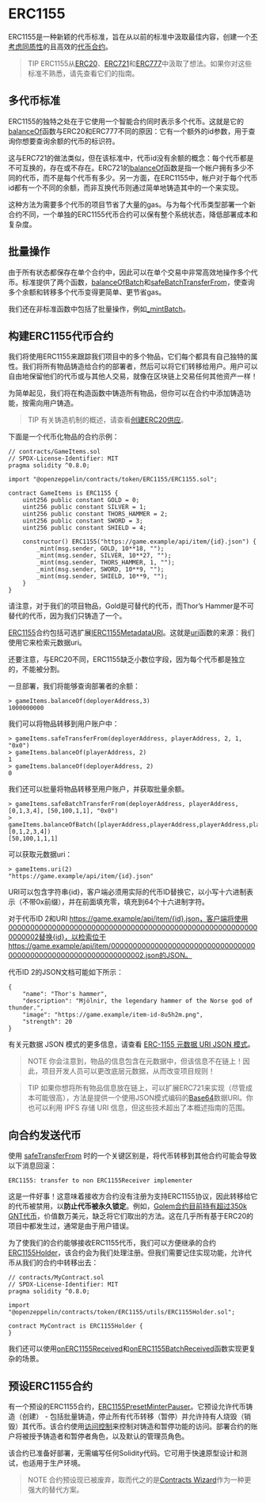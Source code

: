 # ERC1155
ERC1155是一种新颖的代币标准，旨在从以前的标准中汲取最佳内容，创建一个[不考虑同质性](./Tokens.md#不同类型的代币)的且高效的[代币合约](./Tokens.md#但首先让我们先了解一下代币合约的基础知识)。

> TIP
ERC1155从[ERC20](./ERC20/ERC20.md)、[ERC721](./ERC721.md)和[ERC777](./ERC777.md)中汲取了想法。如果你对这些标准不熟悉，请先查看它们的指南。

## 多代币标准
ERC1155的独特之处在于它使用一个智能合约同时表示多个代币。这就是它的[balanceOf](../API/ERC1155.md#balanceofaddress-account-uint256-id-→-uint256)函数与ERC20和ERC777不同的原因：它有一个额外的id参数，用于查询你想要查询余额的代币的标识符。

这与ERC721的做法类似，但在该标准中，代币id没有余额的概念：每个代币都是不可互换的，存在或不存在。ERC721的[balanceOf](../API/ERC721.md#balanceofaddress-owner-→-uint256-balance)函数是指一个帐户拥有多少不同的代币，而不是每个代币有多少。另一方面，在ERC1155中，帐户对于每个代币id都有一个不同的余额，而非互换代币则通过简单地铸造其中的一个来实现。

这种方法为需要多个代币的项目节省了大量的gas。与为每个代币类型部署一个新合约不同，一个单独的ERC1155代币合约可以保有整个系统状态，降低部署成本和复杂度。

## 批量操作
由于所有状态都保存在单个合约中，因此可以在单个交易中非常高效地操作多个代币。标准提供了两个函数，[balanceOfBatch](../API/ERC1155.md#balanceofbatchaddress-accounts-uint256-ids-→-uint256)和[safeBatchTransferFrom](../API/ERC1155.md#safebatchtransferfromaddress-from-address-to-uint256-ids-uint256-amounts-bytes-data)，使查询多个余额和转移多个代币变得更简单、更节省gas。

我们还在非标准函数中包括了批量操作，例如[_mintBatch](../API/ERC1155.md#_mintbatchaddress-to-uint256-ids-uint256-amounts-bytes-data)。

## 构建ERC1155代币合约
我们将使用ERC1155来跟踪我们项目中的多个物品，它们每个都具有自己独特的属性。我们将所有物品铸造给合约的部署者，然后可以将它们转移给用户。用户可以自由地保留他们的代币或与其他人交易，就像在区块链上交易任何其他资产一样！

为简单起见，我们将在构造函数中铸造所有物品，但你可以在合约中添加铸造功能，按需向用户铸造。

> TIP
有关铸造机制的概述，请查看[创建ERC20供应](./ERC20/ERC20.md)。

下面是一个代币化物品的合约示例：
```
// contracts/GameItems.sol
// SPDX-License-Identifier: MIT
pragma solidity ^0.8.0;

import "@openzeppelin/contracts/token/ERC1155/ERC1155.sol";

contract GameItems is ERC1155 {
    uint256 public constant GOLD = 0;
    uint256 public constant SILVER = 1;
    uint256 public constant THORS_HAMMER = 2;
    uint256 public constant SWORD = 3;
    uint256 public constant SHIELD = 4;

    constructor() ERC1155("https://game.example/api/item/{id}.json") {
        _mint(msg.sender, GOLD, 10**18, "");
        _mint(msg.sender, SILVER, 10**27, "");
        _mint(msg.sender, THORS_HAMMER, 1, "");
        _mint(msg.sender, SWORD, 10**9, "");
        _mint(msg.sender, SHIELD, 10**9, "");
    }
}
```

请注意，对于我们的项目物品，Gold是可替代的代币，而Thor’s Hammer是不可替代的代币，因为我们只铸造了一个。

[ERC1155](../API/ERC1155.md#erc1155)合约包括可选扩展[IERC1155MetadataURI](../API/ERC1155.md#ierc1155metadatauri)。这就是[uri](../API/ERC1155.md#uriuint256-id-→-string)函数的来源：我们使用它来检索元数据uri。

还要注意，与ERC20不同，ERC1155缺乏小数位字段，因为每个代币都是独立的，不能被分割。

一旦部署，我们将能够查询部署者的余额：
```
> gameItems.balanceOf(deployerAddress,3)
1000000000
```

我们可以将物品转移到用户账户中：
```
> gameItems.safeTransferFrom(deployerAddress, playerAddress, 2, 1, "0x0")
> gameItems.balanceOf(playerAddress, 2)
1
> gameItems.balanceOf(deployerAddress, 2)
0
```

我们还可以批量将物品转移至用户账户，并获取批量余额。
```
> gameItems.safeBatchTransferFrom(deployerAddress, playerAddress, [0,1,3,4], [50,100,1,1], "0x0")
> gameItems.balanceOfBatch([playerAddress,playerAddress,playerAddress,playerAddress,playerAddress], [0,1,2,3,4])
[50,100,1,1,1]
```

可以获取元数据uri：
```
> gameItems.uri(2)
"https://game.example/api/item/{id}.json"
```

URI可以包含字符串{id}，客户端必须用实际的代币ID替换它，以小写十六进制表示（不带0x前缀），并在前面填充零，填充到64个十六进制字符。

对于代币ID 2和URI https://game.example/api/item/{id}.json，客户端将使用0000000000000000000000000000000000000000000000000000000000000002替换{id}，以检索位于https://game.example/api/item/0000000000000000000000000000000000000000000000000000000000000002.json的JSON。

代币ID 2的JSON文档可能如下所示：
```
{
    "name": "Thor's hammer",
    "description": "Mjölnir, the legendary hammer of the Norse god of thunder.",
    "image": "https://game.example/item-id-8u5h2m.png",
    "strength": 20
}
```

有关元数据 JSON 模式的更多信息，请查看 [ERC-1155 元数据 URI JSON 模式](https://github.com/ethereum/EIPs/blob/master/EIPS/eip-1155.md#erc-1155-metadata-uri-json-schema)。

> NOTE
你会注意到，物品的信息包含在元数据中，但该信息不在链上！因此，项目开发人员可以更改底层元数据，从而改变项目规则！

> TIP
如果你想将所有物品信息放在链上，可以扩展ERC721来实现（尽管成本可能很高），方法是提供一个使用JSON模式编码的[Base64](../Utilities.md#base64)数据URI。你也可以利用 IPFS 存储 URI 信息，但这些技术超出了本概述指南的范围。

## 向合约发送代币
使用 [safeTransferFrom](../API/ERC1155.md#safetransferfromaddress-from-address-to-uint256-id-uint256-amount-bytes-data) 时的一个关键区别是，将代币转移到其他合约可能会导致以下消息回滚：
```
ERC1155: transfer to non ERC1155Receiver implementer
```

这是一件好事！这意味着接收方合约没有注册为支持ERC1155协议，因此转移给它的代币被禁用，以**防止代币被永久锁定**。例如，[Golem合约目前持有超过350k GNT代币](https://etherscan.io/token/0xa74476443119A942dE498590Fe1f2454d7D4aC0d?a=0xa74476443119A942dE498590Fe1f2454d7D4aC0d)，价值数万美元，缺乏将它们取出的方法。这在几乎所有基于ERC20的项目中都发生过，通常是由于用户错误。

为了使我们的合约能够接收ERC1155代币，我们可以方便继承的合约[ERC1155Holder](../API/ERC1155.md#erc1155holder)，该合约会为我们处理注册。但我们需要记住实现功能，允许代币从我们的合约中转移出去：
```
// contracts/MyContract.sol
// SPDX-License-Identifier: MIT
pragma solidity ^0.8.0;

import "@openzeppelin/contracts/token/ERC1155/utils/ERC1155Holder.sol";

contract MyContract is ERC1155Holder {
}
```

我们还可以使用[onERC1155Received](../API/ERC1155.md#onerc1155receivedaddress-operator-address-from-uint256-id-uint256-value-bytes-data-→-bytes4)和[onERC1155BatchReceived](../API/ERC1155.md#onerc1155batchreceivedaddress-operator-address-from-uint256-ids-uint256-values-bytes-data-→-bytes4)函数实现更复杂的场景。

## 预设ERC1155合约
有一个预设的ERC1155合约，[ERC1155PresetMinterPauser](https://github.com/OpenZeppelin/openzeppelin-contracts/blob/release-v4.7/contracts/token/ERC1155/presets/ERC1155PresetMinterPauser.sol)。它预设允许代币铸造（创建） - 包括批量铸造，停止所有代币转移（暂停）并允许持有人烧毁（销毁）其代币。该合约使用[访问控制](../Access-Control.md)来控制对铸造和暂停功能的访问。部署合约的账户将被授予铸造者和暂停者角色，以及默认的管理员角色。

该合约已准备好部署，无需编写任何Solidity代码。它可用于快速原型设计和测试，也适用于生产环境。

> NOTE
合约预设现已被废弃，取而代之的是[Contracts Wizard](https://wizard.openzeppelin.com/)作为一种更强大的替代方案。